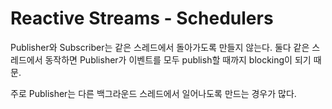 # Reactive Streams - Schedulers

Publisher와 Subscriber는 같은 스레드에서 돌아가도록 만들지 않는다.
둘다 같은 스레드에서 동작하면 Publisher가 이벤트를 모두 publish할 때까지 blocking이 되기 때문.

주로 Publisher는 다른 백그라운드 스레드에서 일어나도록 만드는 경우가 많다.
